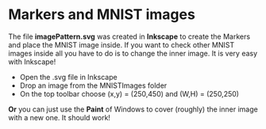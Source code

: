 # Markers and MNIST images

The file **imagePattern.svg** was created in **Inkscape** to create the Markers and place the MNIST image inside. If you want to check other MNIST images inside all you have to do is to change the inner image. It is very easy with Inkscape! 

* Open the .svg file in Inkscape 
* Drop an image from the MNISTImages folder 
* On the top toolbar choose (x,y) = (250,450) and (W,H) = (250,250)


**Or** you can just use the **Paint** of Windows to cover (roughly) the inner image with a new one. It should work!


